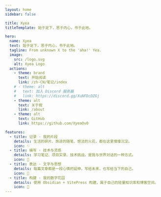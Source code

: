 ```yaml
---
layout: home
sidebar: false

title: Xyea
titleTemplate: 始于足下，思于内心，书于此地。 

hero:
  name: Xyea
  text: 始于足下，思于内心，书于此地。 
  tagline: From unknown X to the 'aha!' Yea.
  image:
    src: /logo.svg
    alt: Xyea Logo
  actions:
    - theme: brand
      text: 开始阅读
      link: /zh-CN/笔记/index
    # - theme: alt
    #   text: 加入 Discord 服务器
    #   link: https://discord.gg/XuNFDcDZGj
    - theme: alt
      text: 关于我
      link: /about
    - theme: alt
      text: GitHub
      link: https://github.com/XyeaOvO

features:
  - title: 记录 · 我的片段
    details: 生活的碎片、旅途的随笔、想法的火花，都在这里慢慢沉淀。
    icon: ✨
  - title: 编写 · 技术与灵感
    details: 学习笔记、项目实录、技术挑战，是我与世界对话的一种方式。
    icon: 🧠
  - title: 表达 · 文字与思想
    details: 每篇文章都是一段心情的延伸，写给未来，也写给当下的自己。
    icon: 📓
  - title: 构建 · 我的数字花园
    details: 使用 Obsidian + VitePress 构建，属于自己的轻量知识库和博客空间。
    icon: 🌿
---
```


<HomePage />
